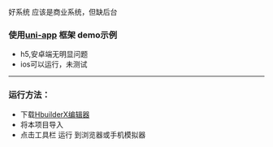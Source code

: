 好系统 应该是商业系统，但缺后台
### 使用[uni-app](https://uniapp.dcloud.io/README) 框架 demo示例
* h5,安卓端无明显问题
* ios可以运行，未测试
---
### 运行方法：
* 下载[HbuilderX编辑器](https://www.dcloud.io/hbuilderx.html)  
* 将本项目导入  
* 点击工具栏 运行 到浏览器或手机模拟器  
